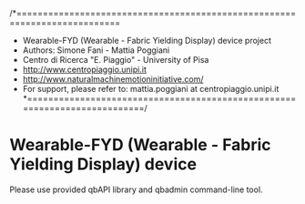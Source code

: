 /*==========================================================================
* Wearable-FYD (Wearable - Fabric Yielding Display) device project
* Authors: Simone Fani - Mattia Poggiani
* Centro di Ricerca "E. Piaggio" - University of Pisa
* http://www.centropiaggio.unipi.it
* http://www.naturalmachinemotioninitiative.com/
* For support, please refer to: mattia.poggiani at centropiaggio.unipi.it
*==========================================================================/

Wearable-FYD (Wearable - Fabric Yielding Display) device
===============
Please use provided qbAPI library and qbadmin command-line tool.
